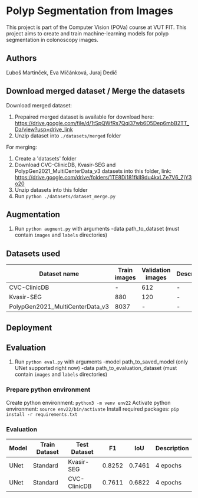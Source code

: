 # Polyp Segmentation from Images

This project is part of the Computer Vision (POVa) course at VUT FIT. This project aims to create and train machine-learning models for polyp segmentation in colonoscopy images.

## Authors

Ľuboš Martinček, Eva Mičánková, Juraj Dedič

## Download merged dataset / Merge the datasets

Download merged dataset:

1. Prepaired merged dataset is available for download here: https://drive.google.com/file/d/1tSpQWfRs7Qqi37wb6D5Dep6mbB2TT_Da/view?usp=drive_link
2. Unzip dataset into `./datasets/merged` folder

For merging:

1. Create a 'datasets' folder
2. Download CVC-ClinicDB, Kvasir-SEG and PolypGen2021_MultiCenterData_v3 datasets into this folder, link: https://drive.google.com/drive/folders/1TE8Di181fkII9du4kxLZe7V6_ZjY3o20
3. Unzip datasets into this folder
4. Run `python ./datasets/dataset_merge.py`

## Augmentation
1. Run `python augment.py` with arguments
    -data path_to_dataset (must contain `images` and `labels` directories)


## Datasets used

<!-- table -->

| Dataset name                    | Train images | Validation images | Description |
| ------------------------------- | ------------ | ----------------- | ----------- |
| CVC-ClinicDB                    | -            | 612               | -           |
| Kvasir-SEG                      | 880          | 120               | -           |
| PolypGen2021_MultiCenterData_v3 | 8037         | -                 | -           |

## Deployment
## Evaluation
1. Run `python eval.py` with arguments
    -model path_to_saved_model (only UNet supported right now)
    -data path_to_evaluation_dataset (must contain `images` and `labels` directories)


### Prepare python environment

Create python environment:
`python3 -m venv env22`
Activate python environment:
`source env22/bin/activate`
Install required packages:
`pip install -r requirements.txt`


### Evaluation

| Model | Train Dataset | Test Dataset | F1 | IoU | Description |
| --- | --- | --- | --- | --- | --- |
| UNet | Standard | Kvasir-SEG | 0.8252 | 0.7461 | 4 epochs |
| UNet | Standard | CVC-ClinicDB | 0.7611 | 0.6822 | 4 epochs |